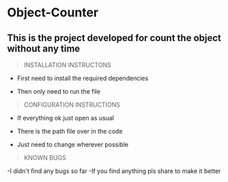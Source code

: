 # Object-Counter

## This is the project developed for count the object without any time
> INSTALLATION INSTRUCTONS


- First need to install the required dependencies

- Then only need to run the file

> CONFIGURATION INSTRUCTIONS


- If everything ok just open as usual

- There is the path file over in the code

- Just need to change wherever possible

> KNOWN BUGS


-I didn't find any bugs so far
-If you find anything pls share to make it better
